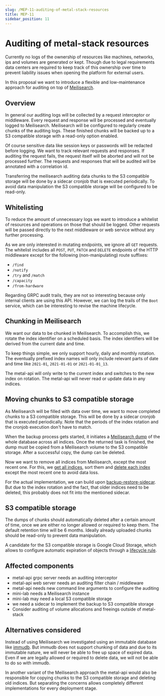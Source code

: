 ```yaml
---
slug: /MEP-11-auditing-of-metal-stack-resources
title: MEP-11
sidebar_position: 11
---
```


# Auditing of metal-stack resources

Currently no logs of the ownership of resources like machines, networks, ips and volumes are generated or kept. Though due to legal requirements data centers are required to keep track of this ownership over time to prevent liability issues when opening the platform for external users.

In this proposal we want to introduce a flexible and low-maintenance approach for auditing on top of [Meilisearch](https://www.meilisearch.com/).

## Overview

In general our auditing logs will be collected by a request interceptor or middleware. Every request and response will be processed and eventually logged to Meilisearch.
Meilisearch will be configured to regularly create chunks of the auditing logs. These finished chunks will be backed up to a S3 compatible storage with a read-only option enabled.

Of course sensitive data like session keys or passwords will be redacted before logging. We want to track relevant requests and responses. If auditing the request fails, the request itself will be aborted and will not be processed further. The requests and responses that will be audited will be annotated with a correlation id.

Transferring the meilisearch auditing data chunks to the S3 compatible storage will be done by a sidecar cronjob that is executed periodically.
To avoid data manipulation the S3 compatible storage will be configured to be read-only.

## Whitelisting

To reduce the amount of unnecessary logs we want to introduce a whitelist of resources and operations on those that should be logged.
Other requests will be passed directly to the next middleware or web service without any further processing.

As we are only interested in mutating endpoints, we ignore all `GET` requests.
The whitelist includes all `POST`, `PUT`, `PATCH` and `DELETE` endpoints of the HTTP middleware except for the following (non-manipulating) route suffixes:

- `/find`
- `/notify`
- `/try` and `/match`
- `/capacity`
- `/from-hardware`

Regarding GRPC audit trails, they are not so interesting because only internal clients are using this API. However, we can log the trails of the `Boot` service, which can be interesting to revise the machine lifecycle.

## Chunking in Meilisearch

We want our data to be chunked in Meilisearch. To accomplish this, we rotate the index identifier on a scheduled basis. The index identifiers will be derived from the current date and time.

To keep things simple, we only support hourly, daily and monthly rotation. The eventually prefixed index names will only include relevant parts of date and time like `2021-01`, `2021-01-01` or `2021-01-01_13`.

The metal-api will only write to the current index and switches to the new index on rotation. The metal-api will never read or update data in any indices.

## Moving chunks to S3 compatible storage

As Meilisearch will be filled with data over time, we want to move completed chunks to a S3 compatible storage. This will be done by a sidecar cronjob that is executed periodically. Note that the periods of the index rotation and the cronjob execution don't have to match.

When the backup process gets started, it initiates a [Meilisearch dump](https://www.meilisearch.com/docs/learn/advanced/dumps) of the whole database across all indices. Once the returned task is finished, the dump must be copied from a Meilisearch volume to the S3 compatible storage. After a successful copy, the dump can be deleted.

Now we want to remove all indices from Meilisearch, except the most recent one. For this, we [get all indices](https://www.meilisearch.com/docs/reference/api/indexes#list-all-indexes), sort them and [delete each index](https://www.meilisearch.com/docs/reference/api/indexes#delete-an-index) except the most recent one to avoid data loss.

For the actual implementation, we can build upon [backup-restore-sidecar](https://github.com/metal-stack/backup-restore-sidecar). But due to the index rotation and the fact, that older indices need to be deleted, this probably does not fit into the mentioned sidecar.

## S3 compatible storage

The dumps of chunks should automatically deleted after a certain amount of time, once we are either no longer allowed or required to keep them.
The default retention time will be 6 months. Ideally already uploaded chunks should be read-only to prevent data manipulation.

A candidate for the S3 compatible storage is Google Cloud Storage, which allows to configure automatic expiration of objects through a [lifecycle rule](https://cloud.google.com/storage/docs/managing-lifecycles?hl=en#storage-set-lifecycle-config-go).

## Affected components

- metal-api grpc server needs an auditing interceptor
- metal-api web server needs an auditing filter chain / middleware
- metal-api needs new command line arguments to configure the auditing
- mini-lab needs a Meilisearch instance
- mini-lab may need a local S3 compatible storage
- we need a sidecar to implement the backup to S3 compatible storage
- Consider auditing of volume allocations and freeings outside of metal-stack

## Alternatives considered

Instead of using Meilisearch we investigated using an immutable database like [immudb](https://immudb.io/). But immudb does not support chunking of data and due to its immutable nature, we will never be able to free up space of expired data. Even if we are legally allowed or required to delete data, we will not be able to do so with immudb.

In another variant of the Meilisearch approach the metal-api would also be responsible for copying chunks to the S3 compatible storage and deleting old indices. But separating the concerns allows completely different implementations for every deployment stage.
